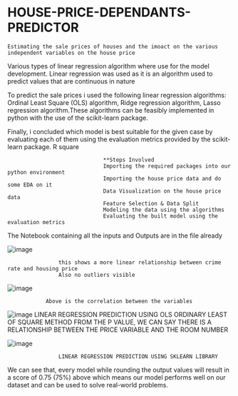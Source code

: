 # HOUSE-PRICE-DEPENDANTS-PREDICTOR


    Estimating the sale prices of houses and the imoact on the various independent variables on the house price
  
  
Various types of linear regression algorithm where use for the model development.
      Linear regression was used as it is an algorithm used to predict values that are continuous in nature
      
      
To predict the sale prices i used the following linear regression algorithms: Ordinal Least Square (OLS) algorithm, Ridge regression algorithm, Lasso regression algorithm.These algorithms can be feasibly implemented in python with the use of the scikit-learn package.


Finally, i concluded which model is best suitable for the given case by evaluating each of them using the evaluation metrics provided by the scikit-learn package. R square


                                  **Steps Involved
                                  Importing the required packages into our python environment
                                  Importing the house price data and do some EDA on it
                                  Data Visualization on the house price data
                                  Feature Selection & Data Split
                                  Modeling the data using the algorithms
                                  Evaluating the built model using the evaluation metrics
            
      
      
      
The Notebook containing all the inputs and Outputs are in the file already


![image](https://user-images.githubusercontent.com/64482231/186757625-398ba4a2-cbc5-4de9-ac43-640c208f6cdc.png)


                    this shows a more linear relationship between crime rate and housing price
                    Also no outliers visible
                    
                    
![image](https://user-images.githubusercontent.com/64482231/186757840-5aa65c35-6d01-4ef7-9ebe-d351f9001825.png)

                Above is the correlation between the variables
                
![image](https://user-images.githubusercontent.com/64482231/186758042-11fb252b-e04f-4dba-8239-04521fe9446b.png)
                LINEAR REGRESSION PREDICTION USING OLS ORDINARY LEAST OF SQUARE METHOD
                FROM THE P VALUE, WE CAN SAY THERE IS A RELATIONSHIP BETWEEN THE PRICE VARIABLE AND THE ROOM NUMBER
   
   
![image](https://user-images.githubusercontent.com/64482231/186758258-91960c32-f368-4707-bed8-a94a369edfd9.png)

                    LINEAR REGRESSION PREDICTION USING SKLEARN LIBRARY
                    
             
     
We can see that, every model while rounding the output values will result in a score of 0.75 (75%) above which means our model performs well on our dataset and can be used to solve real-world problems.
